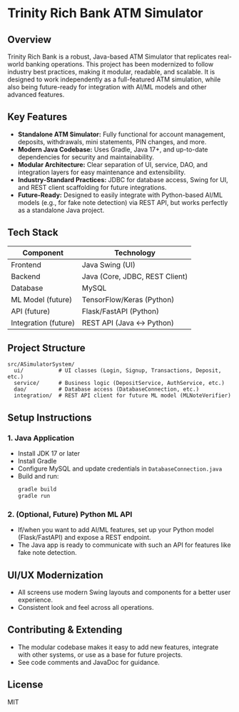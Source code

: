 # Trinity Rich Bank ATM Simulator

## Overview
Trinity Rich Bank is a robust, Java-based ATM Simulator that replicates real-world banking operations. This project has been modernized to follow industry best practices, making it modular, readable, and scalable. It is designed to work independently as a full-featured ATM simulation, while also being future-ready for integration with AI/ML models and other advanced features.

## Key Features
- **Standalone ATM Simulator:** Fully functional for account management, deposits, withdrawals, mini statements, PIN changes, and more.
- **Modern Java Codebase:** Uses Gradle, Java 17+, and up-to-date dependencies for security and maintainability.
- **Modular Architecture:** Clear separation of UI, service, DAO, and integration layers for easy maintenance and extensibility.
- **Industry-Standard Practices:** JDBC for database access, Swing for UI, and REST client scaffolding for future integrations.
- **Future-Ready:** Designed to easily integrate with Python-based AI/ML models (e.g., for fake note detection) via REST API, but works perfectly as a standalone Java project.

## Tech Stack
| Component | Technology |
|-----------|------------|
| Frontend  | Java Swing (UI) |
| Backend   | Java (Core, JDBC, REST Client) |
| Database  | MySQL |
| ML Model (future) | TensorFlow/Keras (Python) |
| API (future) | Flask/FastAPI (Python) |
| Integration (future) | REST API (Java ↔ Python) |

## Project Structure
```
src/ASimulatorSystem/
  ui/           # UI classes (Login, Signup, Transactions, Deposit, etc.)
  service/      # Business logic (DepositService, AuthService, etc.)
  dao/          # Database access (DatabaseConnection, etc.)
  integration/  # REST API client for future ML model (MLNoteVerifier)
```

## Setup Instructions
### 1. Java Application
- Install JDK 17 or later
- Install Gradle
- Configure MySQL and update credentials in `DatabaseConnection.java`
- Build and run:
  ```sh
  gradle build
  gradle run
  ```

### 2. (Optional, Future) Python ML API
- If/when you want to add AI/ML features, set up your Python model (Flask/FastAPI) and expose a REST endpoint.
- The Java app is ready to communicate with such an API for features like fake note detection.

## UI/UX Modernization
- All screens use modern Swing layouts and components for a better user experience.
- Consistent look and feel across all operations.

## Contributing & Extending
- The modular codebase makes it easy to add new features, integrate with other systems, or use as a base for future projects.
- See code comments and JavaDoc for guidance.

## License
MIT

